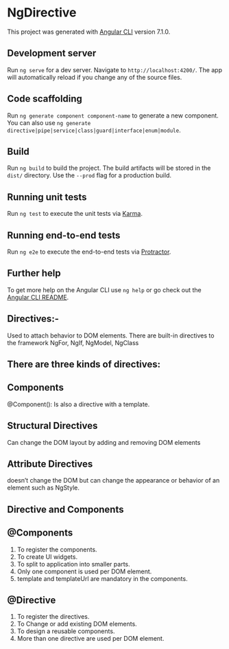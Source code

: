 # NgDirective

This project was generated with [Angular CLI](https://github.com/angular/angular-cli) version 7.1.0.

## Development server

Run `ng serve` for a dev server. Navigate to `http://localhost:4200/`. The app will automatically reload if you change any of the source files.

## Code scaffolding

Run `ng generate component component-name` to generate a new component. You can also use `ng generate directive|pipe|service|class|guard|interface|enum|module`.

## Build

Run `ng build` to build the project. The build artifacts will be stored in the `dist/` directory. Use the `--prod` flag for a production build.

## Running unit tests

Run `ng test` to execute the unit tests via [Karma](https://karma-runner.github.io).

## Running end-to-end tests

Run `ng e2e` to execute the end-to-end tests via [Protractor](http://www.protractortest.org/).

## Further help

To get more help on the Angular CLI use `ng help` or go check out the [Angular CLI README](https://github.com/angular/angular-cli/blob/master/README.md).


Directives:-
-------------------
Used to attach behavior to DOM elements. 
There are built-in directives to the framework
NgFor, NgIf, NgModel, NgClass

There are three kinds of directives:
-----------------
Components 
----------
@Component(): Is also  a directive with a template.

Structural Directives
-----------------------
Can change the DOM layout by adding and removing DOM elements 

Attribute Directives 
------------------------
doesn’t change the DOM but can change the appearance or behavior of an element such as NgStyle.

Directive and Components
-----------------------------
@Components
----------------
1. To register the components.
2. To create UI widgets.
3. To split to application into smaller parts.
4. Only one component is used per DOM element.
5. template and templateUrl are mandatory in the components.

@Directive
-------------------
1. To register the directives.
2. To Change or add existing DOM elements.
3. To design a reusable components.
4. More than one directive are used per DOM element.






